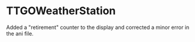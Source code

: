 # TTGOWeatherStation
Added a "retirement" counter to the display and corrected a minor error in the ani file.
